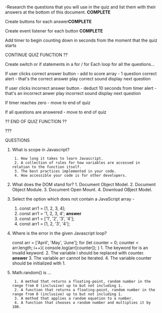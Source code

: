 -Research the questions that you will use in the quiz and list them with their answers at the bottom of this document. **COMPLETE**

Create buttons for each answer**COMPLETE**

Create event listener for each button **COMPLETE**

Add timer to begin counting down in seconds from the moment that the quiz starts 



CONTINUE QUIZ FUNCTION ??

Create switch or if statements in a for / for Each loop for all the questions...

If user clicks correct answer button - 
    add to score array - 1 question correct 
    alert - that's the correct answer 
    play correct sound 
    display next question

If user clicks incorrect answer button - 
    deduct 10 seconds from timer 
    alert - that's an incorrect anwer 
    play incorrect sound 
    display next question 

If timer reaches zero - move to end of quiz 

If  all questions are answered - move to end of quiz 



?? END OF QUIZ FUNCTION ??

???






QUESTIONS 

1. What is scope in Javascript?

        1. How long it takes to learn Javascript.
        2. A collection of rules for how variables are accessed in relation to the function itself.
        3. The best practices implemented in your code. 
        4. How accessible your code is for other developers. 

2. What does the DOM stand for?
        1. Document Object Model.
        2. Document Object Module.
        3. Document Open Mount. 
        4. Download OBject Model.

3. Select the option which does not contain a JavaScript array - 
    1. const arr1 = [1, 2, 3, 4];
    2. const arr1 = '1, 2, 3, 4'; **answer**
    3. const arr1 = ['1', '2', '3', '4'];
    4. const arr1 = [1, 2, '3', '4'];

4. Where is the error in the given Javascript loop? 
    
    const arr = ['April', 'May', 'June'];
    for (let counter = 0; counter < arr.length; i++){
        console.log(arr[counter]);
    }
        1. The keyword for is an invalid keyword.
        2. The variable i should be replaced with counter. **answer**
        3. The variable arr cannot be iterated. 
        4. The variable counter should be initialized with 1. 

5. Math.random() is ...

        1. A method that returns a floating-point, random number in the range from 0 (inclusive) up to but not including 1.
        2. A function that returns a floating-point, random number in the range from 0 (inclusive) up to but not including 1. 
        3. A method that applies a random equation to a number. 
        4. A function that chooses a random number and multiplies it by 100. 

